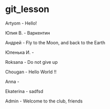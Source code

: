 # git_lesson

Artyom - Hello!


Юлия В. - Варкентин


Андрей - Fly to the Moon, and back to the Earth


Юленька И. - 


Roksana - Do not give up


Chougan - Hello World !!


Anna - 


Ekaterina - sadfsd


Admin - Welcome to the club, friends


